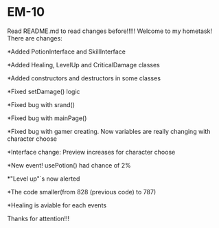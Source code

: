 # EM-10
Read README.md to read changes before!!!!!
Welcome to my hometask!
There are changes:
<p>
<p>*Added PotionInterface and SkillInterface</p>
<p>*Added Healing, LevelUp and CriticalDamage classes</p>
<p>*Added constructors and destructors in some classes</p>
<p>*Fixed setDamage() logic</p>
<p>*Fixed bug with srand()</p>
<p>*Fixed bug with mainPage()</p>
<p>*Fixed bug with gamer creating. Now variables are really changing with character choose</p>
<p>*Interface change: Preview increases for character choose</p>
<p>*New event! usePotion() had chance of 2%</p>
<p>*"Level up"`s now alerted</p>
<p>*The code smaller(from 828 (previous code) to 787)</p>
<p>*Healing is aviable for each events</p>
<p>Thanks for attention!!!</p>
